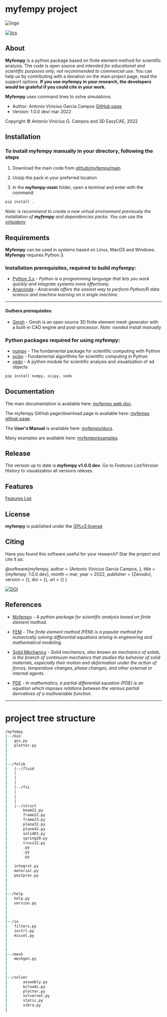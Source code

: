 # myfempy project
![logo](https://user-images.githubusercontent.com/54820276/159380676-a35b17f3-e9cc-4ee4-b8b1-0a7c4c3fb0d6.svg)


[![lics](https://img.shields.io/badge/license-GPL-blue.svg)](https://en.wikipedia.org/wiki/GNU_General_Public_License)

<!-- [![DOI](https://orcid.org/0000-0003-1678-384X)](https://orcid.org/0000-0003-1678-384X)

[![Downloads](https://pepy.tech/badge/vedo)](https://pepy.tech/project/vedo)

[![CircleCI](https://circleci.com/gh/marcomusy/vedo.svg?style=svg)](https://circleci.com/gh/marcomusy/vedo) -->


## About
**Myfempy** is a python package based on finite element method for scientific analysis. The code is open source and *intended for educational and scientific purposes only, not recommended to commercial use*. You can help us by contributing with a donation on the main project page, read the support options. **If you use myfempy in your research, the  developers would be grateful if you could cite in your work.**

**Myfempy** uses command lines to solve simulations.

- Author: Antonio Vinicius Garcia Campos [GitHub page](https://github.com/antonio-vinicius-garcia-campos)
- Version: 1.0.0 dev/ mar 2022

Copyright © Antonio Vinicius G. Campos and 3D EasyCAE, 2022

## Installation
### To install myfempy manually in your directory, following the steps

1. Download the main code from [github/myfempy/main](https://github.com/easycae-3d/myfempy/tree/main)

2. Unzip the pack in your preferred location

3. In the **myfempy-main** folder, open a terminal and enter with the command:

```bash
pip install .
```

*Note: is recommend to create a new virtual environment previously the installation of **myfempy** and dependencies packs. You can use the [virtualenv](https://virtualenv.pypa.io/en/latest/)* 

## Requirements

**Myfempy** can be used in systems based on Linux, MacOS and Windows. **Myfempy** requires Python 3.

### Installation prerequisites, required to build **myfempy**:
- [Python 3.x](https://www.python.org/) - *Python is a programming language that lets you work quickly and integrate systems more effectively.*
- [Anaconda](https://www.anaconda.com/) - *Anaconda offers the easiest way to perform Python/R data science and machine learning on a single machine.*
------------
#### Outhers prerequisites
- [Gmsh](https://gmsh.info/) - Gmsh is an open source 3D finite element mesh generator with a built-in CAD engine and post-processor. *Note: needed install manually*

### Python packages required for using **myfempy**:
- [numpy](https://numpy.org/) - The fundamental package for scientific computing with Python
- [scipy](https://scipy.org/) - Fundamental algorithms for scientific computing in Python
- [vedo](https://vedo.embl.es/) - A python module for scientific analysis and visualization of эd objects


```bash
pip install numpy, scipy, vedo
```

## Documentation
The main documentation is available here: [myfempy web doc](https://myfempy.readthedocs.io/).

The myfempy GitHub page/download page is available here: [myfempy github page](https://github.com/easycae-3d/myfempy/).

The **User's Manual** is available here: [myfempy/docs](https://github.com/easycae-3d/myfempy/blob/main/docs/Users_Manual.pdf).

Many examples are available here: [myfempy/examples](https://github.com/easycae-3d/myfempy/tree/main/examples).

## Release

The version up to date is **myfempy v1.0.0 dev**. Go to *Features List/Version History* to visualization all versions releses.

## Features

[Features List](https://docs.google.com/spreadsheets/d/1k9kiXk2PPuUvcsiukAni005zQc-IOCmP2r-Z6B02304/edit?usp=sharing)


## License

**myfempy** is published under the [GPLv3 license](https://en.wikipedia.org/wiki/GNU_General_Public_License)

<!-- ## >> Acknowledgment -->

## Citing

Have you found this software useful for your research? Star the project and cite it as:

@software{myfempy,
  author       = {Antonio Vinicius Garcia Campos,
                  },
  title        = {myfempy: 1.0.0 dev},
  month        = mar,
  year         = 2022,
  publisher    = {Zenodo},
  version      = {},
  doi          = {},
  url          = {}
}

[![DOI](https://zenodo.org/badge/462762513.svg)](https://zenodo.org/badge/latestdoi/462762513)

## References

- [Myfempy](https://myfempy.readthedocs.io/) - *A python package for scientific analysis based on finite element method.* 

- [FEM](https://en.wikipedia.org/wiki/Finite_element_method) - *The finite element method (FEM) is a popular method for numerically solving differential equations arising in engineering and mathematical modeling.*

- [Solid Mechanics](https://en.wikipedia.org/wiki/Solid_mechanics) - *Solid mechanics, also known as mechanics of solids, is the branch of continuum mechanics that studies the behavior of solid materials, especially their motion and deformation under the action of forces, temperature changes, phase changes, and other external or internal agents.*

- [PDE](https://en.wikipedia.org/wiki/Partial_differential_equation) - *In mathematics, a partial differential equation (PDE) is an equation which imposes relations between the various partial derivatives of a multivariable function.*

-----------
# project tree structure
```bash
/myfempy
|--/bin
|	gui.py
|	plotter.py
|
|
|
|--/felib
|	|--/fluid
|	|
|	|
|	|
|	|--/fsi
|	|
|	|
|	|
|	|--/struct
|		beam21.py
|		frame22.py
|		frame23.py
|		plane32.py
|		plane42.py
|		solid83.py
|		spring20.py
|		truss22.py
|		.py
|		.py
|		.py
|
|	integrat.py
|	material.py
|	postproc.py
|
|
|
|--/help
|	help.py
|	version.py
|
|
|
|--/io
|	filters.py
|	ioctrl.py
|	miscel.py
|
|
|
|--/mesh
|	meshgen.py
|
|
|
|--/solver
|		assembly.py
|		bcloads.py
|		plotter.py
|		solverset.py
|		static.py
|		vibra.py
|
```
